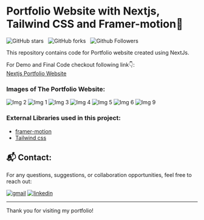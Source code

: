 # Portfolio Website with Nextjs, Tailwind CSS and Framer-motion🌟

![GitHub stars](https://img.shields.io/github/stars/Aadi0729/Next.js-Developer-Portfolio-Starter-Code?style=social&logo=ApacheSpark&label=Stars)&nbsp;&nbsp;
![GitHub forks](https://img.shields.io/github/forks/Aadi0729/Next.js-Developer-Portfolio-Starter-Code?style=social&logo=KashFlow&maxAge=3600)&nbsp;&nbsp;
![Github Followers](https://img.shields.io/github/followers/Aadi0729.svg?style=social&label=Follow)&nbsp;&nbsp;<br />

This repository contains code for Portfolio website created using NextJs. <br />

For Demo and Final Code checkout following link👇: <br />
[Nextjs Portfolio Website](https://aditya-pateriya-portfolio.vercel.app/) <br />

### Images of The Portfolio Website:

![Img 2](https://github.com/user-attachments/assets/918bd2b2-5f19-4ca1-9a16-418112589634)
![Img 1](https://github.com/user-attachments/assets/25ce19da-10f4-4a7a-bdcf-ac5b7eb71c91)
![Img 3](https://github.com/user-attachments/assets/92e666ce-652d-4b5f-8a16-18a3442cb835)
![Img 4](https://github.com/user-attachments/assets/4e16f75e-f469-4196-98a0-386327cea7ec)
![Img 5](https://github.com/user-attachments/assets/3079a37e-f9da-4907-bf9a-fb556fe5b2fa)
![Img 6](https://github.com/user-attachments/assets/f53c390f-3419-48e4-b5a0-c5cfde4be6cc)
![Img 9](https://github.com/user-attachments/assets/dbcb4758-a840-49bb-9128-414db32f7943)


### External Libraries used in this project:

- [framer-motion](https://www.framer.com/motion/) <br />
- [Tailwind css](https://tailwindcss.com/) <br />

## 📬 Contact:

For any questions, suggestions, or collaboration opportunities, feel free to reach out:

[![gmail](https://img.shields.io/badge/Gmail-D14836?style=for-the-badge&logo=gmail&logoColor=white)](mailto:adityapateriya7986@gmail.com)
[![linkedin](https://img.shields.io/badge/linkedin-0A66C2?style=for-the-badge&logo=linkedin&logoColor=white)](https://www.linkedin.com/in/aditya-pateriya7781/)

---

Thank you for visiting my portfolio!
